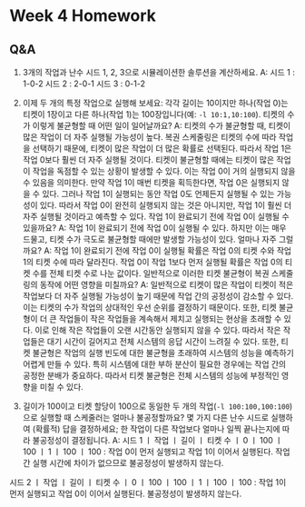 # Week 4 Homework

## Q&A

1. 3개의 작업과 난수 시드 1, 2, 3으로 시뮬레이션한 솔루션을 계산하세요.
A: 
시드 1 : 1-0-2
시드 2 : 2-0-1
시드 3 : 0-1-2

2. 이제 두 개의 특정 작업으로 실행해 보세요: 각각 길이는 10이지만 하나(작업 0)는 티켓이 1장이고 다른 하나(작업 1)는 100장입니다(예: `-l 10:1,10:100`). 
티켓의 수가 이렇게 불균형할 때 어떤 일이 일어날까요? 
A: 티켓의 수가 불균형할 때, 티켓이 많은 작업이 더 자주 실행될 가능성이 높다. 복권 스케줄링은 티켓의 수에 따라 작업을 선택하기 때문에, 티켓이 많은 작업이 더 많은 확률로 선택된다. 따라서 작업 1은 작업 0보다 훨씬 더 자주 실행될 것이다. 티켓이 불균형할 때에는 티켓이 많은 작업이 작업을 독점할 수 있는 상황이 발생할 수 있다. 이는 작업 0이 거의 실행되지 않을 수 있음을 의미한다. 만약 작업 1이 매번 티켓을 획득한다면, 작업 0은 실행되지 않을 수 있다. 그러나 작업 1이 실행되는 동안 작업 0도 언제든지 실행될 수 있는 가능성이 있다. 따라서 작업 0이 완전히 실행되지 않는 것은 아니지만, 작업 1이 훨씬 더 자주 실행될 것이라고 예측할 수 있다.
작업 1이 완료되기 전에 작업 0이 실행될 수 있을까요? 
A: 작업 1이 완료되기 전에 작업 0이 실행될 수 있다. 하지만 이는 매우 드물고, 티켓 수가 극도로 불균형할 때에만 발생할 가능성이 있다. 
얼마나 자주 그럴까요? 
A: 작업 1이 완료되기 전에 작업 0이 실행될 확률은 작업 0의 티켓 수와 작업 1의 티켓 수에 따라 달라진다. 작업 0이 작업 1보다 먼저 실행될 확률은 작업 0의 티켓 수를 전체 티켓 수로 나눈 값이다.
일반적으로 이러한 티켓 불균형이 복권 스케줄링의 동작에 어떤 영향을 미칠까요?
A: 일반적으로 티켓이 많은 작업이 티켓이 적은 작업보다 더 자주 실행될 가능성이 높기 때문에 작업 간의 공정성이 감소할 수 있다. 이는 티켓의 수가 작업의 상대적인 우선 순위를 결정하기 때문이다. 또한, 티켓 불균형이 더 큰 작업들이 작은 작업들을 계속해서 제치고 실행되는 현상을 초래할 수 있다. 이로 인해 작은 작업들이 오랜 시간동안 실행되지 않을 수 있다. 따라서 작은 작업들은 대기 시간이 길어지고 전체 시스템의 응답 시간이 느려질 수 있다. 또한, 티켓 불균형은 작업의 실행 빈도에 대한 불균형을 초래하여 시스템의 성능을 예측하기 어렵게 만들 수 있다. 특히 시스템에 대한 부하 분산이 필요한 경우에는 작업 간의 공정한 분배가 중요하다. 따라서 티켓 불균형은 전체 시스템의 성능에 부정적인 영향을 미칠 수 있다.

3. 길이가 100이고 티켓 할당이 100으로 동일한 두 개의 작업(`-l 100:100,100:100`)으로 실행할 때 스케줄러는 얼마나 불공정할까요? 몇 가지 다른 난수 시드로 실행하여 (확률적) 답을 결정하세요; 한 작업이 다른 작업보다 얼마나 일찍 끝나는지에 따라 불공정성이 결정됩니다.
A: 
시드 1
ㅣ 작업 ㅣ 길이 ㅣ 티켓 수
ㅣ 0 ㅣ 100 ㅣ 100
ㅣ 1 ㅣ 100 ㅣ 100
: 작업 0이 먼저 실행되고 작업 1이 이어서 실행된다. 작업 간 실행 시간에 차이가 없으므로 불공정성이 발생하지 않는다.

시드 2
ㅣ 작업 ㅣ 길이 ㅣ 티켓 수
ㅣ 0 ㅣ 100 ㅣ 100
ㅣ 1 ㅣ 100 ㅣ 100
: 작업 1이 먼저 실행되고 작업 0이 이어서 실행된다. 불공정성이 발생하지 않는다.
